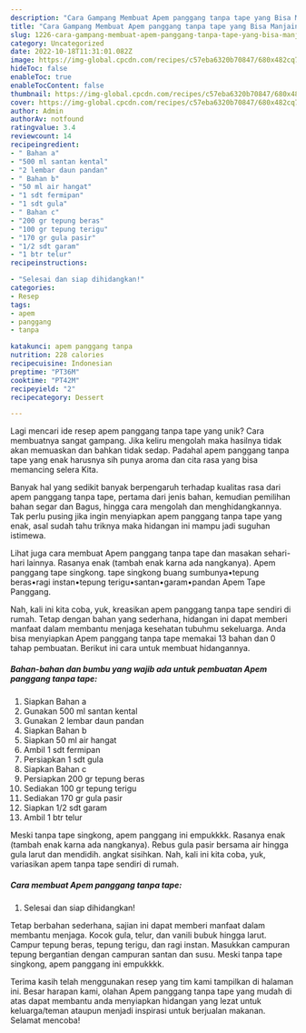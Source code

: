 ```yaml
---
description: "Cara Gampang Membuat Apem panggang tanpa tape yang Bisa Manjain Lidah"
title: "Cara Gampang Membuat Apem panggang tanpa tape yang Bisa Manjain Lidah"
slug: 1226-cara-gampang-membuat-apem-panggang-tanpa-tape-yang-bisa-manjain-lidah
category: Uncategorized
date: 2022-10-18T11:31:01.082Z
image: https://img-global.cpcdn.com/recipes/c57eba6320b70847/680x482cq70/apem-panggang-tanpa-tape-foto-resep-utama.jpg
hideToc: false
enableToc: true
enableTocContent: false
thumbnail: https://img-global.cpcdn.com/recipes/c57eba6320b70847/680x482cq70/apem-panggang-tanpa-tape-foto-resep-utama.jpg
cover: https://img-global.cpcdn.com/recipes/c57eba6320b70847/680x482cq70/apem-panggang-tanpa-tape-foto-resep-utama.jpg
author: Admin
authorAv: notfound
ratingvalue: 3.4
reviewcount: 14
recipeingredient:
- " Bahan a"
- "500 ml santan kental"
- "2 lembar daun pandan"
- " Bahan b"
- "50 ml air hangat"
- "1 sdt fermipan"
- "1 sdt gula"
- " Bahan c"
- "200 gr tepung beras"
- "100 gr tepung terigu"
- "170 gr gula pasir"
- "1/2 sdt garam"
- "1 btr telur"
recipeinstructions:

- "Selesai dan siap dihidangkan!"
categories:
- Resep
tags:
- apem
- panggang
- tanpa

katakunci: apem panggang tanpa 
nutrition: 228 calories
recipecuisine: Indonesian
preptime: "PT36M"
cooktime: "PT42M"
recipeyield: "2"
recipecategory: Dessert

---
```





Lagi mencari ide resep apem panggang tanpa tape yang unik? Cara membuatnya sangat gampang. Jika keliru mengolah maka hasilnya tidak akan memuaskan dan bahkan tidak sedap. Padahal apem panggang tanpa tape yang enak harusnya sih punya aroma dan cita rasa yang bisa memancing selera Kita.





Banyak hal yang sedikit banyak berpengaruh terhadap kualitas rasa dari apem panggang tanpa tape, pertama dari jenis bahan, kemudian pemilihan bahan segar dan Bagus, hingga cara mengolah dan menghidangkannya. Tak perlu pusing jika ingin menyiapkan apem panggang tanpa tape yang enak,      asal sudah tahu triknya maka hidangan ini mampu jadi suguhan istimewa.














Lihat juga cara membuat Apem panggang tanpa tape dan masakan sehari-hari lainnya. Rasanya enak (tambah enak karna ada nangkanya). Apem panggang tape singkong. tape singkong buang sumbunya•tepung beras•ragi instan•tepung terigu•santan•garam•pandan Apem Tape Panggang.






Nah, kali ini kita coba, yuk, kreasikan apem panggang tanpa tape sendiri di rumah. Tetap dengan bahan yang sederhana, hidangan ini dapat memberi manfaat dalam membantu menjaga kesehatan tubuhmu sekeluarga. Anda bisa menyiapkan Apem panggang tanpa tape memakai 13 bahan dan 0 tahap pembuatan. Berikut ini cara untuk membuat hidangannya.

<!--inarticleads1-->

##### Bahan-bahan dan bumbu yang wajib ada untuk pembuatan Apem panggang tanpa tape:

1. Siapkan  Bahan a
1. Gunakan 500 ml santan kental
1. Gunakan 2 lembar daun pandan
1. Siapkan  Bahan b
1. Siapkan 50 ml air hangat
1. Ambil 1 sdt fermipan
1. Persiapkan 1 sdt gula
1. Siapkan  Bahan c
1. Persiapkan 200 gr tepung beras
1. Sediakan 100 gr tepung terigu
1. Sediakan 170 gr gula pasir
1. Siapkan 1/2 sdt garam
1. Ambil 1 btr telur


Meski tanpa tape singkong, apem panggang ini empukkkk. Rasanya enak (tambah enak karna ada nangkanya). Rebus gula pasir bersama air hingga gula larut dan mendidih. angkat sisihkan. Nah, kali ini kita coba, yuk, variasikan apem tanpa tape sendiri di rumah. 

<!--inarticleads2-->

##### Cara membuat Apem panggang tanpa tape:


1. Selesai dan siap dihidangkan!

Tetap berbahan sederhana, sajian ini dapat memberi manfaat dalam membantu menjaga. Kocok gula, telur, dan vanili bubuk hingga larut. Campur tepung beras, tepung terigu, dan ragi instan. Masukkan campuran tepung bergantian dengan campuran santan dan susu. Meski tanpa tape singkong, apem panggang ini empukkkk. 

Terima kasih telah menggunakan resep yang tim kami tampilkan di halaman ini. Besar harapan kami, olahan Apem panggang tanpa tape yang mudah di atas dapat membantu anda menyiapkan hidangan yang lezat untuk keluarga/teman ataupun menjadi inspirasi untuk berjualan makanan. Selamat mencoba!
